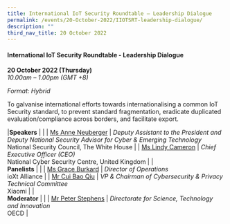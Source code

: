 ```yaml
---
title: International IoT Security Roundtable – Leadership Dialogue
permalink: /events/20-October-2022/IIOTSRT-leadership-dialogue/
description: ""
third_nav_title: 20 October 2022
---
```

#### **International IoT Security Roundtable - Leadership Dialogue**
 
**20 October 2022 (Thursday)**  
*10.00am – 1.00pm (GMT +8)*

*Format: Hybrid*

To galvanise international efforts towards internationalising a common IoT Security standard, to prevent standard fragmentation, eradicate duplicated evaluation/compliance across borders, and facilitate export.

|**Speakers**    |                                                              |
| [Ms Anne Neuberger](/speaker-Anne-Neuberger)  | *Deputy Assistant to the President and Deputy National Security Advisor for Cyber & Emerging Technology*<br>National Security Council, The White House             |
| [Ms Lindy Cameron](/speaker-Lindy-Cameron)  | *Chief Executive Officer (CEO)*<br>National Cyber Security Centre, United Kingdom             |
|**<br> Panelists**    |                                                              |
| [Ms Grace Burkard](/speaker-Grace-Burkard)  | *Director of Operations*<br>ioXt Alliance                  |
| [Mr Cui Bao Qiu](/speaker-cui-bao-qiu)  | *VP & Chairman of Cybersecurity & Privacy Technical Committee*<br>Xiaomi               |
|<br> **Moderator**    |                                                              |
| [Mr Peter Stephens](/moderator-Peter-Stephens)  | *Directorate for Science, Technology and Innovation*<br>OECD           |